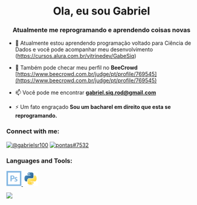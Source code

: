 <h1 align="center">Ola, eu sou Gabriel</h1>
<h3 align="center">Atualmente me reprogramando e aprendendo coisas novas</h3>

- 🌱 Atualmente estou aprendendo programação voltado para Ciência de Dados e você pode acompanhar meu desenvolvimento (https://cursos.alura.com.br/vitrinedev/GabeSiq)

- 🐝 Também pode checar meu perfil no **BeeCrowd** [https://www.beecrowd.com.br/judge/pt/profile/769545](https://www.beecrowd.com.br/judge/pt/profile/769545)

- 📫 Você pode me encontrar **gabriel.siq.rod@gmail.com**

- ⚡ Um fato engraçado **Sou um bacharel em direito que esta se reprogramando.**

<h3 align="left">Connect with me:</h3>
<p align="left">
<a href="https://twitter.com/@gabrielsr100" target="blank"><img align="center" src="https://raw.githubusercontent.com/rahuldkjain/github-profile-readme-generator/master/src/images/icons/Social/twitter.svg" alt="@gabrielsr100" height="30" width="40" /></a>
<a href="https://discord.gg/pontas#7532" target="blank"><img align="center" src="https://raw.githubusercontent.com/rahuldkjain/github-profile-readme-generator/master/src/images/icons/Social/discord.svg" alt="pontas#7532" height="30" width="40" /></a>
</p>

<h3 align="left">Languages and Tools:</h3>
<p align="left"> <a href="https://www.photoshop.com/en" target="_blank" rel="noreferrer"> <img src="https://raw.githubusercontent.com/devicons/devicon/master/icons/photoshop/photoshop-line.svg" alt="photoshop" width="40" height="40"/> </a> <a href="https://www.python.org" target="_blank" rel="noreferrer"> <img src="https://raw.githubusercontent.com/devicons/devicon/master/icons/python/python-original.svg" alt="python" width="40" height="40"/> </a> </p>

  <img  height="180em" src="https://github-readme-stats.vercel.app/api?username=GabeSiq&show_icons=true&theme=great-gatsby&include_all_commits=true&count_private=true"/> 
<br>

<!--
**GabeSiq/gabesiq** is a ✨ _special_ ✨ repository because its `README.md` (this file) appears on your GitHub profile.

Here are some ideas to get you started:

- 🔭 I’m currently working on ...
- 🌱 I’m currently learning ...
- 👯 I’m looking to collaborate on ...
- 🤔 I’m looking for help with ...
- 💬 Ask me about ...
- 📫 How to reach me: ...
- 😄 Pronouns: ...
- ⚡ Fun fact: ...
-->
